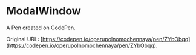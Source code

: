 # ModalWindow

A Pen created on CodePen.

Original URL: [https://codepen.io/operupolnomochennaya/pen/ZYbObqq](https://codepen.io/operupolnomochennaya/pen/ZYbObqq).

